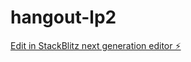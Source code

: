 # hangout-lp2

[Edit in StackBlitz next generation editor ⚡️](https://stackblitz.com/~/github.com/washoidevelop/hangout-lp2)